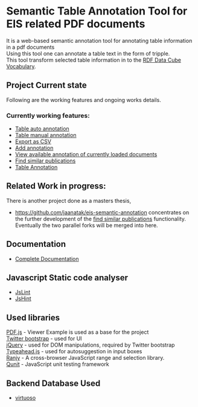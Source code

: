 # Semantic Table Annotation Tool for EIS related PDF documents

It is a web-based semantic annotation tool for annotating table information in a pdf documents <br>
Using this tool one can annotate a table text in the form of tripple.<br> 
This tool transform selected table information in to the [RDF Data Cube Vocabulary](http://www.w3.org/TR/vocab-data-cube/).


## Project Current state
Following are the working features and ongoing works details.<br>

### Currently working features:
- [Table auto annotation](http://youtu.be/i4oXo01cpVY)
- [Table manual annotation](http://youtu.be/DuHdWuUFeFo)
- [Export as CSV](https://www.youtube.com/watch?v=PwyjeJ1zSRA)
- [Add annotation](https://github.com/saifulnipo/eis-semantic-annotation/wiki/Documentation#how-to-add-annotations)
- [View available annotation of currently loaded documents](https://github.com/saifulnipo/eis-semantic-annotation/wiki/Documentation#how-to-fetch-existing-annotations)
- [Find similar publications](https://github.com/saifulnipo/eis-semantic-annotation/wiki/Documentation#find-similar-publications)
- [Table Annotation](https://github.com/saifulnipo/eis-semantic-annotation/wiki/Documentation#how-to-annotate-table)

## Related Work in progress:

There is another project  done as a masters thesis, 
 - https://github.com/jaanatak/eis-semantic-annotation concentrates on the further development of the [find similar publications](https://github.com/AKSW/semann/wiki/Documentation#find-similar-publications) functionality. 
Eventually the two parallel forks will be merged into here.

## Documentation
- [Complete Documentation](https://github.com/saifulnipo/eis-semantic-annotation/wiki)

## Javascript Static code analyser
- [JsLint](http://www.jslint.com/)
- [JsHint](http://www.jshint.com/)

## Used libraries

[PDF.js](http://mozilla.github.io/pdf.js/) - Viewer Example is used as a base for the project  
[Twitter bootstrap](http://getbootstrap.com/) - used for UI  
[jQuery](http://jquery.com/) - used for DOM manipulations, required by Twitter bootstrap  
[Typeahead.js](https://github.com/twitter/typeahead.js) - used for autosuggestion in input boxes  
[Ranjy](https://code.google.com/p/rangy/) - A cross-browser JavaScript range and selection library.  
[Qunit](http://qunitjs.com/) - JavaScript unit testing framework

## Backend Database Used
- [virtuoso](http://virtuoso.openlinksw.com/)
